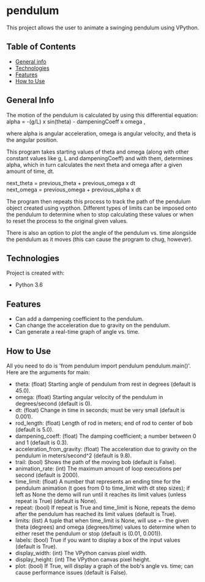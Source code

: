 # pendulum
This project allows the user to animate a swinging pendulum using VPython.

## Table of Contents
* [General info](#general-info)
* [Technologies](#technologies)
* [Features](#features)
* [How to Use](#how-to-use)

## General Info
The motion of the pendulum is calculated by using this differential equation:  
alpha = -(g/L) x sin(theta) - dampeningCoeff x omega ,  

where alpha is angular acceleration, omega is angular velocity, and theta is the angular position.  

This program takes starting values of theta and omega (along with other constant values like g, L and dampeningCoeff) and with them, determines alpha, which in turn calculates the next theta and omega after a given amount of time, dt.  

next_theta = previous_theta + previous_omega x dt  
next_omega = previous_omega + previous_alpha x dt  

The program then repeats this process to track the path of the pendulum  object created using vypthon. Different types of limits can be imposed onto the pendulum to determine when to stop calculating these values or when to reset the process to the original given values.  

There is also an option to plot the angle of the pendulum vs. time alongside the pendulum as it moves (this can cause the program to chug, however).

## Technologies
Project is created with:
* Python 3.6

## Features
* Can add a dampening coefficient to the pendulum.
* Can change the acceleration due to gravity on the pendulum.
* Can generate a real-time graph of angle vs. time.

## How to Use
All you need to do is 'from pendulum import pendulum pendulum.main()'.  
Here are the arguments for main:  
* theta: (float) Starting angle of pendulum from rest in degrees (default is 45.0).
* omega: (float) Starting angular velocity of the pendulum in degrees/second (default is 0).
* dt: (float) Change in time in seconds; must be very small (default is 0.001).
* rod_length: (float) Length of rod in meters; end of rod to center of bob (default is 5.0).
* dampening_coeff: (float) The damping coefficient; a number between 0 and 1 (default is 0.3).
* acceleration_from_gravity: (float) The acceleration due to gravity on the pendulum in meters/second^2 (default is 9.8).
* trail: (bool) Shows the path of the moving bob (default is False).
* animation_rate: (int) The maximum amount of loop executions per second (default is 2000).
* time_limit: (float) A number that represents an ending time for the pendulum animation (t goes from 0 to time_limit with dt step sizes); if left as None the demo will run until it reaches its limit values (unless repeat is True) (default is None).
* repeat: (bool) If repeat is True and time_limit is None, repeats the demo after the pendulum has reached its limit values (default is True).
* limits: (list) A tuple that when time_limit is None, will use +- the given theta (degrees) and omega (degrees/time) values to determine when to either reset the pendulum or stop (default is (0.01, 0.001)).
* labels: (bool) True if you want to display a box of the input values (default is True).
* display_width: (int) The VPython canvas pixel width.
* display_height: (int) The VPython canvas pixel height.
* plot: (bool) If True, will display a graph of the bob's angle vs. time; can cause performance issues (default is False).
